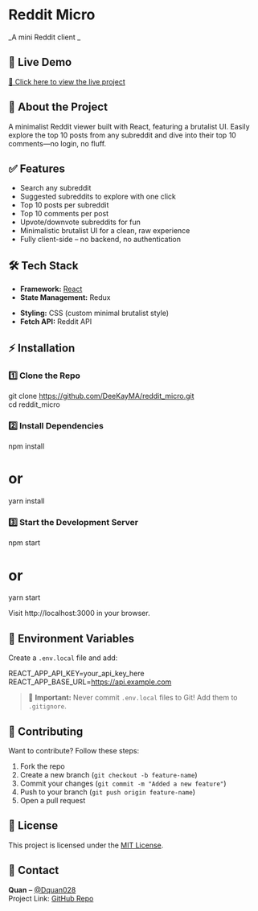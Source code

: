 # Reddit Micro

<!-- ![Project Banner](https://via.placeholder.com/1200x400.png?text=Project+Banner)   -->
_A mini Reddit client _

## 🚀 Live Demo  
[🔗 Click here to view the live project](https://redditmicro.netlify.app/)  

<!-- ## 📖 Table of Contents  
- [About the Project](#about-the-project)
- [About the Project](#features)  
- [Tech Stack](#tech-stack)  
- [Installation](#installation)  
- [Usage](#usage)  
- [Environment Variables](#environment-variables)  
- [Deployment](#deployment)  
- [Contributing](#contributing)  
- [License](#license)  
- [Contact](#contact)   -->

## 📌 About the Project  
A minimalist Reddit viewer built with React, featuring a brutalist UI. Easily explore the top 10 posts from any subreddit and dive into their top 10 comments—no login, no fluff.

## ✅ Features
- Search any subreddit
- Suggested subreddits to explore with one click
- Top 10 posts per subreddit
- Top 10 comments per post
- Upvote/downvote subreddits for fun
- Minimalistic brutalist UI for a clean, raw experience
- Fully client-side – no backend, no authentication  

## 🛠 Tech Stack  
- **Framework:** [React](https://react.dev/)
- **State Management:** Redux
<!-- - **Backend (if applicable):** Node.js -->
- **Styling:** CSS (custom minimal brutalist style)
- **Fetch API:** Reddit API

## ⚡ Installation  

### 1️⃣ Clone the Repo  
git clone https://github.com/DeeKayMA/reddit_micro.git
<br/>
cd reddit_micro  

### 2️⃣ Install Dependencies  
npm install  
# or  
yarn install  

### 3️⃣ Start the Development Server  
npm start
# or
yarn start 

Visit http://localhost:3000 in your browser.

## 🔑 Environment Variables  
Create a `.env.local` file and add:  

REACT_APP_API_KEY=your_api_key_here  
REACT_APP_BASE_URL=https://api.example.com  

> 🚨 **Important:** Never commit `.env.local` files to Git! Add them to `.gitignore`.
 

## 🤝 Contributing  
Want to contribute? Follow these steps:  
1. Fork the repo  
2. Create a new branch (`git checkout -b feature-name`)  
3. Commit your changes (`git commit -m "Added a new feature"`)  
4. Push to your branch (`git push origin feature-name`)  
5. Open a pull request  

## 📜 License  
This project is licensed under the [MIT License](LICENSE).  

## 📩 Contact  
**Quan** – [@Dquan028](https://twitter.com/Dquan028)  
Project Link: [GitHub Repo](https://github.com/DeeKayMA/reddit_micro.git)  